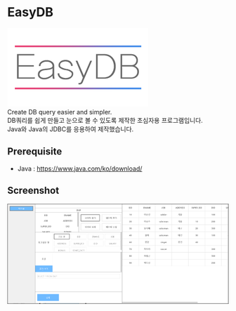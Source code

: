 # EasyDB
![EasyDBLogo](https://github.com/Tamuel/EasyDB/blob/master/EasyDB/src/Image/easyDB.png)\
Create DB query easier and simpler.\
DB쿼리를 쉽게 만들고 눈으로 볼 수 있도록 제작한 초심자용 프로그램입니다.\
Java와 Java의 JDBC를 응용하여 제작했습니다.

## Prerequisite
* Java : https://www.java.com/ko/download/

## Screenshot
![EasyDBScreenshot](https://github.com/Tamuel/EasyDB/blob/master/ScreenShot.png)
